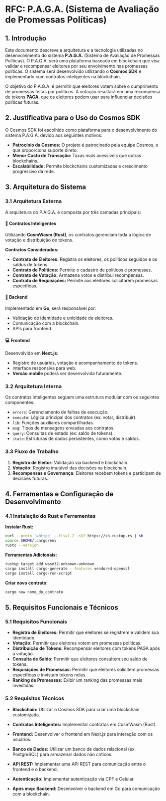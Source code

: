 # RFC: P.A.G.A. (Sistema de Avaliação de Promessas Políticas)

## 1. Introdução

Este documento descreve a arquitetura e a tecnologia utilizadas no desenvolvimento do sistema **P.A.G.A.** (Sistema de Avaliação de Promessas Políticas). O P.A.G.A. será uma plataforma baseada em blockchain que visa validar e recompensar eleitores por seu envolvimento nas promessas políticas. O sistema será desenvolvido utilizando o **Cosmos SDK** e implementado com contratos inteligentes na blockchain.

O objetivo do P.A.G.A. é permitir que eleitores votem sobre o cumprimento de promessas feitas por políticos. A votação resultará em uma recompensa de tokens **PAGA**, que os eleitores podem usar para influenciar decisões políticas futuras.

## 2. Justificativa para o Uso do Cosmos SDK

O Cosmos SDK foi escolhido como plataforma para o desenvolvimento do sistema P.A.G.A. devido aos seguintes motivos:

- **Patrocínio da Cosmos:** O projeto é patrocinado pela equipe Cosmos, o que proporciona suporte direto.
- **Menor Custo de Transação:** Taxas mais acessíveis que outras blockchains.
- **Escalabilidade:** Permite blockchains customizadas e crescimento progressivo da rede.

## 3. Arquitetura do Sistema

### 3.1 Arquitetura Externa

A arquitetura do P.A.G.A. é composta por três camadas principais:

#### 🧠 Contratos Inteligentes

Utilizando **CosmWasm (Rust)**, os contratos gerenciam toda a lógica de votação e distribuição de tokens.

**Contratos Considerados:**

- **Contrato de Eleitores:** Registra os eleitores, os políticos seguidos e os saldos de tokens.
- **Contrato de Políticos:** Permite o cadastro de políticos e promessas.
- **Contrato de Votação:** Armazena votos e distribui recompensas.
- **Contrato de Requisições:** Permite aos eleitores solicitarem promessas específicas.

#### 🔧 Backend

Implementado em **Go**, será responsável por:

- Validação de identidade e unicidade de eleitores.
- Comunicação com a blockchain.
- APIs para frontend.

#### 💻 Frontend

Desenvolvido em **Next.js**:

- Registro de usuários, votação e acompanhamento de tokens.
- Interface responsiva para web.
- **Versão mobile** poderá ser desenvolvida futuramente.

### 3.2 Arquitetura Interna

Os contratos inteligentes seguem uma estrutura modular com os seguintes componentes:

- `errors`: Gerenciamento de falhas de execução.
- `execute`: Lógica principal dos contratos (ex: votar, distribuir).
- `lib`: Funções auxiliares compartilhadas.
- `msg`: Tipos de mensagens enviadas aos contratos.
- `query`: Consultas de estado (ex: saldo de tokens).
- `state`: Estruturas de dados persistentes, como votos e saldos.

### 3.3 Fluxo de Trabalho

1. **Registro de Eleitor:** Validação via backend e blockchain.
2. **Votação:** Registro imutável das decisões na blockchain.
3. **Recompensas e Governança:** Eleitores recebem tokens e participam de decisões futuras.

## 4. Ferramentas e Configuração de Desenvolvimento

### 4.1 Instalação do Rust e Ferramentas

**Instalar Rust:**

```bash
curl --proto '=https' --tlsv1.2 -sSf https://sh.rustup.rs | sh
source $HOME/.cargo/env
rustc --version
```

**Ferramentas Adicionais:**

```bash
rustup target add wasm32-unknown-unknown
cargo install cargo-generate --features vendored-openssl
cargo install cargo-run-script
```

**Criar novo contrato:**

```bash
cargo new nome_do_contrato
```

## 5. Requisitos Funcionais e Técnicos

### 5.1 Requisitos Funcionais
- **Registro de Eleitores:** Permitir que eleitores se registrem e validem sua identidade.
- **Votação:** Permitir que eleitores votem em promessas políticas.
- **Distribuição de Tokens:** Recompensar eleitores com tokens PAGA após a votação.
- **Consulta de Saldo:** Permitir que eleitores consultem seu saldo de tokens.
- **Requisições de Promessas:** Permitir que eleitores solicitem promessas específicas e invistam tokens nelas.
- **Ranking de Promessas:** Exibir um ranking das promessas mais investidas.

### 5.2 Requisitos Técnicos
- **Blockchain:** Utilizar o Cosmos SDK para criar uma blockchain customizada.
- **Contratos Inteligentes:** Implementar contratos em CosmWasm (Rust).

- **Frontend:** Desenvolver o frontend em Next.js para interação com os usuários.
- **Banco de Dados:** Utilizar um banco de dados relacional (ex: PostgreSQL) para armazenar dados não críticos.
- **API REST:** Implementar uma API REST para comunicação entre o frontend e o backend.
- **Autenticação:** Implementar autenticação via CPF e Celular.
- **Após mvp: Backend:** Desenvolver o backend em Go para comunicação com a blockchain.